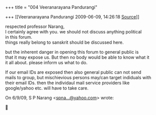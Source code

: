 +++
title = "004 Veeranarayana Pandurangi"

+++
[[Veeranarayana Pandurangi	2009-06-09, 14:26:18 [Source](https://groups.google.com/g/bvparishat/c/RTApdlHDEvs)]]



respected professor Narang,  
I certainly agree with you. we should not discuss anything political  
in this forum.  
things really belong to sanskrit should be discussed here.  
  

but the inherent danger in opening this forum to general public is  
that it may expose us. But then no body would be able to know what it  
it all about. please inform us what to do.  
  
If our email IDs are exposed then also general public can not send  
mails to group, but mischievious persons may/can target indiduals with  
their email IDs. then the individaul mail service providers like  
google/yahoo etc. will have to take care.  

  
  
On 6/9/09, S P Narang \<[spna...@yahoo.com]()\> wrote:  



